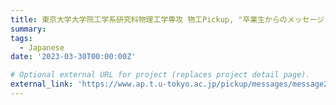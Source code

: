```yaml
---
title: 東京大学大学院工学系研究科物理工学専攻 物工Pickup, "卒業生からのメッセージ"
summary: 
tags:
  - Japanese
date: '2023-03-30T00:00:00Z'

# Optional external URL for project (replaces project detail page).
external_link: 'https://www.ap.t.u-tokyo.ac.jp/pickup/messages/message2022.html'
---
```

